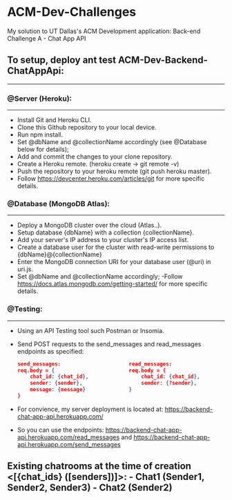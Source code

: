 # ACM-Dev-Challenges
My solution to UT Dallas's ACM Development application: Back-end Challenge A - Chat App API


## To setup, deploy ant test ACM-Dev-Backend-ChatAppApi:
---------------------------------------------------------------

### @Server (Heroku):
----------------------------------------
- Install Git and Heroku CLI.
- Clone this Github repository to your local device.
- Run npm install.
- Set @dbName and @collectionName accordingly (see @Database below for details);
- Add and commit the changes to your clone repository.
- Create a Heroku remote. (heroku create -> git remote -v)
- Push the repository to your heroku remote (git push heroku master).
- Follow https://devcenter.heroku.com/articles/git for more specific details.

### @Database (MongoDB Atlas):
----------------------------------------
- Deploy a MongoDB cluster over the cloud (Atlas..).
- Setup database {dbName} with a collection {collectionName}.
- Add your server's IP address to your cluster's IP access list.
- Create a database user for the cluster with read-write permissions to {dbName}@{collectionName} 
- Enter the MongoDB connection URI for your database user (@uri) in uri.js.
- Set @dbName and @collectionName accordingly;
-Follow https://docs.atlas.mongodb.com/getting-started/ for more specific details.

### @Testing:
----------------------------------------
- Using an API Testing tool such Postman or Insomia.
- Send POST requests to the send_messages and read_messages endpoints as specified:
    ```json
    send_messages:                      read_messages:       
    req.body = {                        req.body = {
        chat_id: {chat_id},                 chat_id: {chat_id},
        sender: {sender},                   sender: {?sender},
        message: {message}              }
    }
    ```
- For convience, my server deployment is located at: https://backend-chat-app-api.herokuapp.com/

- So you can use the endpoints:
    https://backend-chat-app-api.herokuapp.com/read_messages
  and
    https://backend-chat-app-api.herokuapp.com/send_messages

Existing chatrooms at the time of creation <[{chat_ids} ([senders])]>:
    - Chat1   (Sender1, Sender2, Sender3)
    - Chat2   (Sender2)
------------------------------------------------------------------------------

